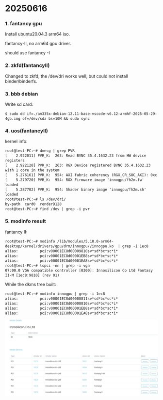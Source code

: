 # 20250616
### 1. fantancy gpu
Install ubuntu20.04.3 arm64 iso.    

fantancy-II, no arm64 gpu driver.    

should use fantancy -I 

### 2. zkfd(fantancyII)
Changed to zkfd, the /dev/dri works well, but could not install binder/binderfs.    

### 3. bbb debian
Write sd card:       

```
$ sudo dd if=./am335x-debian-12.11-base-vscode-v6.12-armhf-2025-05-29-4gb.img of=/dev/sda bs=10M && sudo sync

```
### 4. uos(fantancyII)
kernel info:      

```
root@test-PC:~# dmesg | grep PVR
[    2.922011] PVR_K:  263: Read BVNC 35.4.1632.23 from HW device registers
[    2.922128] PVR_K:  263: RGX Device registered BVNC 35.4.1632.23 with 1 core in the system
[    5.276161] PVR_K:  954: AXI fabric coherency (RGX_CR_SOC_AXI): 0xc
[    5.279720] PVR_K:  954: RGX Firmware image 'innogpu/fh2m.fw' loaded
[    5.287702] PVR_K:  954: Shader binary image 'innogpu/fh2m.sh' loaded
root@test-PC:~# ls /dev/dri/
by-path  card0	renderD128
root@test-PC:~# find /dev | grep -i pvr
```

### 5. modinfo result
fantancy II:     

```
root@test-PC:~# modinfo /lib/modules/5.10.0-arm64-desktop/kernel/drivers/gpu/drm/innogpu//innogpu.ko  | grep -i 1ec8
alias:          pci:v00001EC8d00009810sv*sd*bc*sc*i*
alias:          pci:v00001EC8d00001EB8sv*sd*bc*sc*i*
alias:          pci:v00001EC8d00001EA8sv*sd*bc*sc*i*
root@test-PC:~# lspci -nn | grep -i vga
07:00.0 VGA compatible controller [0300]: Innosilicon Co Ltd Fantasy II-M [1ec8:9810] (rev 01)
```
While the dkms tree built:      

```
root@test-PC:~# modinfo innogpu | grep -i 1ec8
alias:          pci:v00001EC8d00008811sv*sd*bc*sc*i*
alias:          pci:v00001EC8d00008810sv*sd*bc*sc*i*
alias:          pci:v00001EC8d00001EB8sv*sd*bc*sc*i*
alias:          pci:v00001EC8d00001EA8sv*sd*bc*sc*i*
```

![./images/2025_06_16_18_21_58_1156x580.jpg](./images/2025_06_16_18_21_58_1156x580.jpg)

